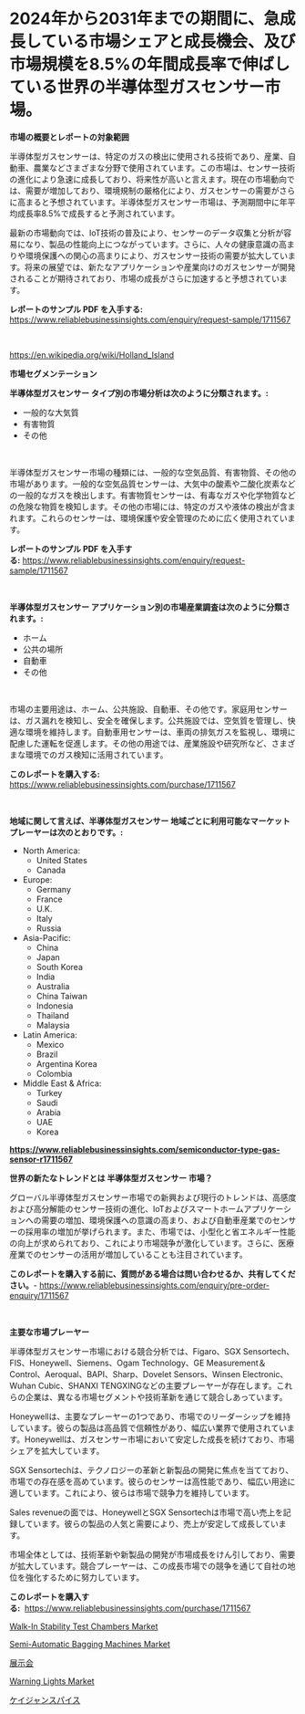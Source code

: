 <p><h1>2024年から2031年までの期間に、急成長している市場シェアと成長機会、及び市場規模を8.5%の年間成長率で伸ばしている世界の半導体型ガスセンサー市場。</h1></p><p><strong>市場の概要とレポートの対象範囲</strong></p>
<p><p>半導体型ガスセンサーは、特定のガスの検出に使用される技術であり、産業、自動車、農業などさまざまな分野で使用されています。この市場は、センサー技術の進化により急速に成長しており、将来性が高いと言えます。現在の市場動向では、需要が増加しており、環境規制の厳格化により、ガスセンサーの需要がさらに高まると予想されています。半導体型ガスセンサー市場は、予測期間中に年平均成長率8.5%で成長すると予測されています。</p><p>最新の市場動向では、IoT技術の普及により、センサーのデータ収集と分析が容易になり、製品の性能向上につながっています。さらに、人々の健康意識の高まりや環境保護への関心の高まりにより、ガスセンサー技術の需要が拡大しています。将来の展望では、新たなアプリケーションや産業向けのガスセンサーが開発されることが期待されており、市場の成長がさらに加速すると予想されています。</p></p>
<p><strong>レポートのサンプル PDF を入手する:</strong> <a href="https://www.reliablebusinessinsights.com/enquiry/request-sample/1711567">https://www.reliablebusinessinsights.com/enquiry/request-sample/1711567</a></p>
<p>&nbsp;</p>
<p><a href="https://en.wikipedia.org/wiki/Holland_Island">https://en.wikipedia.org/wiki/Holland_Island</a></p>
<p><strong>市場セグメンテーション</strong></p>
<p><strong>半導体型ガスセンサー タイプ別の市場分析は次のように分類されます。:</strong></p>
<p><ul><li>一般的な大気質</li><li>有害物質</li><li>その他</li></ul></p>
<p>&nbsp;</p>
<p><p>半導体型ガスセンサー市場の種類には、一般的な空気品質、有害物質、その他の市場があります。一般的な空気品質センサーは、大気中の酸素や二酸化炭素などの一般的なガスを検出します。有害物質センサーは、有毒なガスや化学物質などの危険な物質を検知します。その他の市場には、特定のガスや液体の検出が含まれます。これらのセンサーは、環境保護や安全管理のために広く使用されています。</p></p>
<p><strong>レポートのサンプル PDF を入手する:</strong>&nbsp;<a href="https://www.reliablebusinessinsights.com/enquiry/request-sample/1711567">https://www.reliablebusinessinsights.com/enquiry/request-sample/1711567</a></p>
<p>&nbsp;</p>
<p><strong> 半導体型ガスセンサー アプリケーション別の市場産業調査は次のように分類されます。:</strong></p>
<p><ul><li>ホーム</li><li>公共の場所</li><li>自動車</li><li>その他</li></ul></p>
<p>&nbsp;</p>
<p><p>市場の主要用途は、ホーム、公共施設、自動車、その他です。家庭用センサーは、ガス漏れを検知し、安全を確保します。公共施設では、空気質を管理し、快適な環境を維持します。自動車用センサーは、車両の排気ガスを監視し、環境に配慮した運転を促進します。その他の用途では、産業施設や研究所など、さまざまな環境でのガス検知に活用されています。</p></p>
<p><strong>このレポートを購入する:</strong>&nbsp; <a href="https://www.reliablebusinessinsights.com/purchase/1711567">https://www.reliablebusinessinsights.com/purchase/1711567</a></p>
<p>&nbsp;</p>
<p><strong>地域に関して言えば、半導体型ガスセンサー 地域ごとに利用可能なマーケットプレーヤーは次のとおりです。:</strong></p>
<p><ul>
    <li>
        North America:
        <ul>
            <li>United States</li>
            <li>Canada</li>
        </ul>
    </li>
    <li>
        Europe:
        <ul>
            <li>Germany</li>
            <li>France</li>
            <li>U.K.</li>
            <li>Italy</li>
            <li>Russia</li>
        </ul>
    </li>
    <li>
        Asia-Pacific:
        <ul>
            <li>China</li>
            <li>Japan</li>
            <li>South Korea</li>
            <li>India</li>
            <li>Australia</li>
            <li>China Taiwan</li>
            <li>Indonesia</li>
            <li>Thailand</li>
            <li>Malaysia</li>
        </ul>
    </li>
    <li>
        Latin America:
        <ul>
            <li>Mexico</li>
            <li>Brazil</li>
            <li>Argentina Korea</li>
            <li>Colombia</li>
        </ul>
    </li>
    <li>
        Middle East & Africa:
        <ul>
            <li>Turkey</li>
            <li>Saudi</li>
            <li>Arabia</li>
            <li>UAE</li>
            <li>Korea</li>
        </ul>
    </li>
    </ul></p>
<p><strong><a href="https://www.reliablebusinessinsights.com/semiconductor-type-gas-sensor-r1711567">https://www.reliablebusinessinsights.com/semiconductor-type-gas-sensor-r1711567</a></strong>&nbsp;</p>
<p><strong>世界の新たなトレンドとは 半導体型ガスセンサー 市場？</strong></p>
<p><p>グローバル半導体型ガスセンサー市場での新興および現行のトレンドは、高感度および高分解能のセンサー技術の進化、IoTおよびスマートホームアプリケーションへの需要の増加、環境保護への意識の高まり、および自動車産業でのセンサーの採用率の増加が挙げられます。また、市場では、小型化と省エネルギー性能の向上が求められており、これにより市場競争が激化しています。さらに、医療産業でのセンサーの活用が増加していることも注目されています。</p></p>
<p><strong>このレポートを購入する前に、質問がある場合は問い合わせるか、共有してください。</strong>- <a href="https://www.reliablebusinessinsights.com/enquiry/pre-order-enquiry/1711567">https://www.reliablebusinessinsights.com/enquiry/pre-order-enquiry/1711567</a></p>
<p>&nbsp;</p>
<p><strong>主要な市場プレーヤー</strong></p>
<p><p>半導体型ガスセンサー市場における競合分析では、Figaro、SGX Sensortech、FIS、Honeywell、Siemens、Ogam Technology、GE Measurement＆Control、Aeroqual、BAPI、Sharp、Dovelet Sensors、Winsen Electronic、Wuhan Cubic、SHANXI TENGXINGなどの主要プレーヤーが存在します。これらの企業は、異なる市場セグメントや技術革新を通じて競合しあっています。</p><p>Honeywellは、主要なプレーヤーの1つであり、市場でのリーダーシップを維持しています。彼らの製品は高品質で信頼性があり、幅広い業界で使用されています。Honeywellは、ガスセンサー市場において安定した成長を続けており、市場シェアを拡大しています。</p><p>SGX Sensortechは、テクノロジーの革新と新製品の開発に焦点を当てており、市場での存在感を高めています。彼らのセンサーは高性能であり、幅広い用途に適しています。これにより、彼らは市場で競争力を維持しています。</p><p>Sales revenueの面では、HoneywellとSGX Sensortechは市場で高い売上を記録しています。彼らの製品の人気と需要により、売上が安定して成長しています。</p><p>市場全体としては、技術革新や新製品の開発が市場成長をけん引しており、需要が拡大しています。競合プレーヤーは、この成長市場での競争を通じて自社の地位を強化するために努力しています。</p></p>
<p><strong>このレポートを購入する:</strong>&nbsp;&nbsp;<a href="https://www.reliablebusinessinsights.com/purchase/1711567">https://www.reliablebusinessinsights.com/purchase/1711567</a></p>
<p><p><a href="https://github.com/myacatherineblakecaczo9vcsw/Market-Research-Report-List-3/blob/main/walk-in-stability-test-chambers-market.md">Walk-In Stability Test Chambers Market</a></p><p><a href="https://github.com/okotobwrhuteie/Market-Research-Report-List-3/blob/main/semi-automatic-bagging-machines-market.md">Semi-Automatic Bagging Machines Market</a></p><p><a href="https://github.com/MosesSpinka1914/Market-Research-Report-List-2/blob/main/3777766168527.md">展示会</a></p><p><a href="https://issuu.com/reportprime-2/docs/warning-lights-market-size-2030.pptx">Warning Lights Market</a></p><p><a href="https://github.com/RudyBoyer2017/Market-Research-Report-List-2/blob/main/4834067168528.md">ケイジャンスパイス</a></p></p>